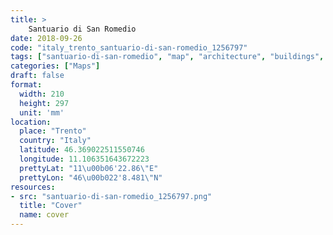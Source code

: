 ```yaml
---
title: > 
    Santuario di San Romedio
date: 2018-09-26
code: "italy_trento_santuario-di-san-romedio_1256797"
tags: ["santuario-di-san-romedio", "map", "architecture", "buildings", "Trento", "Italy"]
categories: ["Maps"]
draft: false
format:
  width: 210
  height: 297
  unit: 'mm'
location:
  place: "Trento"
  country: "Italy"
  latitude: 46.369022511550746
  longitude: 11.106351643672223
  prettyLat: "11\u00b06'22.86\"E"
  prettyLon: "46\u00b022'8.481\"N"
resources:
- src: "santuario-di-san-romedio_1256797.png"
  title: "Cover"
  name: cover
---
```

